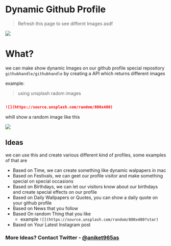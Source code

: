 # Dynamic Github Profile
> Refresh this page to see differnt Images asdf

![](https://bingimages.herokuapp.com/randomsvg.svg)

# What?
we can make show dynamic Images on our github profile special repository ```githubhandle/githubhandle```
by creating a API which returns different images

example: 
> using unsplash radom images
```md

![](https://source.unsplash.com/random/800x400)
``` 
whill show a random image like this

![](https://source.unsplash.com/random/800x400)

## Ideas
we can use this and create various different kind of profiles, some examples of that are
- Based on Time, we can create something like dynamic walpapers in mac
- Based on Festivals, we can geet our profile visitor and make something special on special occasions
- Based on Birthdays, we can let our visitors know about our birthdays and create special effects on our profile
- Based on Daily Wallpapers or Quotes, you can show a daily quote on your github profile
- Based on News that you follow
- Based On random Thing that you like 
    - example ```![](https://source.unsplash.com/random/800x400?star) ```
- Based on Your Latest Instagram post

### More Ideas? Contact Twitter - [@aniket965as](https://twitter.com/aniket965as)
